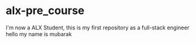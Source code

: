 # alx-pre_course
I'm now a ALX Student, this is my first repository as a full-stack engineer
hello my name is mubarak

